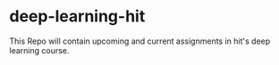 # deep-learning-hit
This Repo will contain upcoming and current assignments in hit's deep learning course.

